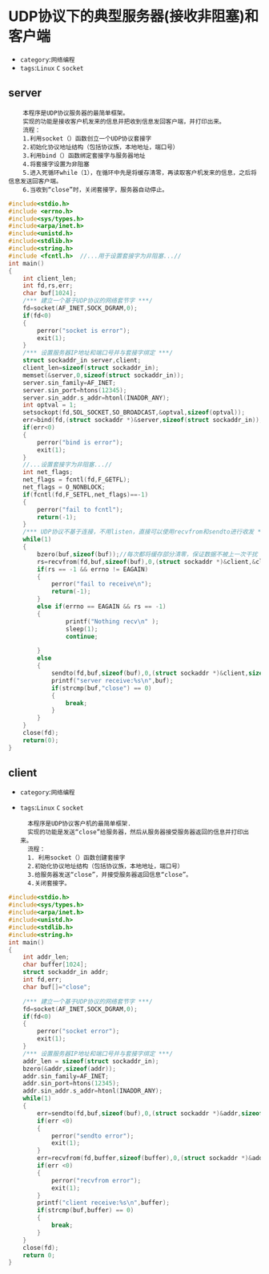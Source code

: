 # UDP协议下的典型服务器(接收非阻塞)和客户端
* `category`:`网络编程`
* `tags`:`Linux` `C` `socket`

## server
		本程序是UDP协议服务器的最简单框架。
		实现的功能是接收客户机发来的信息并把收到信息发回客户端，并打印出来。
		流程：
		1.利用socket（）函数创立一个UDP协议套接字
		2.初始化协议地址结构（包括协议族，本地地址，端口号）
		3.利用bind（）函数绑定套接字与服务器地址
		4.将套接字设置为非阻塞
		5.进入死循环while（1），在循环中先是将缓存清零，再读取客户机发来的信息，之后将信息发送回客户端。
		6.当收到“close”时，关闭套接字，服务器自动停止。

```C
#include<stdio.h>
#include <errno.h>
#include<sys/types.h>
#include<arpa/inet.h>
#include<unistd.h>
#include<stdlib.h>
#include<string.h>
#include <fcntl.h>	//...用于设置套接字为非阻塞...//
int main()
{
	int client_len;
	int fd,rs,err;
	char buf[1024];
	/*** 建立一个基于UDP协议的网络套节字 ***/
	fd=socket(AF_INET,SOCK_DGRAM,0);
	if(fd<0)
	{
		perror("socket is error");
		exit(1);
	}
	/*** 设置服务器IP地址和端口号并与套接字绑定 ***/
	struct sockaddr_in server,client;
	client_len=sizeof(struct sockaddr_in);
	memset(&server,0,sizeof(struct sockaddr_in));
	server.sin_family=AF_INET;
	server.sin_port=htons(12345);
	server.sin_addr.s_addr=htonl(INADDR_ANY);
	int optval = 1;
	setsockopt(fd,SOL_SOCKET,SO_BROADCAST,&optval,sizeof(optval));
	err=bind(fd,(struct sockaddr *)&server,sizeof(struct sockaddr_in));
	if(err<0)
	{
		perror("bind is error");
		exit(1);
	}
	//...设置套接字为非阻塞...//
	int net_flags;
	net_flags = fcntl(fd,F_GETFL);
	net_flags = O_NONBLOCK;
	if(fcntl(fd,F_SETFL,net_flags)==-1)
	{
		perror("fail to fcntl");
		return(-1);
	}
	/*** UDP协议不基于连接，不用listen，直接可以使用recvfrom和sendto进行收发 ***/
	while(1)
	{
	 	bzero(buf,sizeof(buf));//每次都将缓存部分清零，保证数据不被上一次干扰
	 	rs=recvfrom(fd,buf,sizeof(buf),0,(struct sockaddr *)&client,&client_len);
		if(rs == -1 && errno != EAGAIN)
		{
			perror("fail to receive\n");
			return(-1);
		}
		else if(errno == EAGAIN && rs == -1)
		{
				printf("Nothing recv\n" );
				sleep(1);
				continue;

		}
		else
		{
			sendto(fd,buf,sizeof(buf),0,(struct sockaddr *)&client,sizeof(struct sockaddr_in));
		 	printf("server receive:%s\n",buf);
		 	if(strcmp(buf,"close") == 0)
		 	{
		 		break;
		 	}
		}
	}
	close(fd);
	return(0);
}
```

## client
* `category`:`网络编程`
* `tags`:`Linux` `C` `socket`

		本程序是UDP协议客户机的最简单框架.
		实现的功能是发送“close”给服务器，然后从服务器接受服务器返回的信息并打印出来。
		流程：
		1. 利用socket（）函数创建套接字
		2.初始化协议地址结构（包括协议族，本地地址，端口号）
		3.给服务器发送“close”，并接受服务器返回信息“close”。
		4.关闭套接字。
		
```C
#include<stdio.h>
#include<sys/types.h>
#include<arpa/inet.h>
#include<unistd.h>
#include<stdlib.h>
#include<string.h>
int main()
{
	int addr_len;
	char buffer[1024];
	struct sockaddr_in addr;
	int fd,err;
	char buf[]="close";

	/*** 建立一个基于UDP协议的网络套节字 ***/
	fd=socket(AF_INET,SOCK_DGRAM,0);
	if(fd<0)
	{
		perror("socket error");
		exit(1);
	}
	/*** 设置服务器IP地址和端口号并与套接字绑定 ***/
	addr_len = sizeof(struct sockaddr_in);
	bzero(&addr,sizeof(addr));
	addr.sin_family=AF_INET;
	addr.sin_port=htons(12345);
	addr.sin_addr.s_addr=htonl(INADDR_ANY);
	while(1)
	{
		err=sendto(fd,buf,sizeof(buf),0,(struct sockaddr *)&addr,sizeof(struct sockaddr_in));
		if(err <0)
		{
			perror("sendto error");
			exit(1);
		}
		err=recvfrom(fd,buffer,sizeof(buffer),0,(struct sockaddr *)&addr,&addr_len);
		if(err <0)
		{
			perror("recvfrom error");
			exit(1);
		}
		printf("client receive:%s\n",buffer);
		if(strcmp(buf,buffer) == 0)
	 	{
	 		break;
	 	}
	}
	close(fd);
	return 0;
}
```
